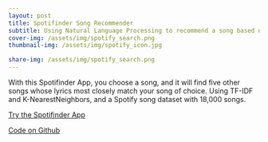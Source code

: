 ```yaml
---
layout: post
title: Spotifinder Song Recommender
subtitle: Using Natural Language Processing to recommend a song based on similar lyrics
cover-img: /assets/img/spotify_search.png
thumbnail-img: /assets/img/spotify_icon.jpg

share-img: /assets/img/spotify_search.png
---
```


With this Spotifinder App, you choose a song, and it will find five other songs whose lyrics most closely match your song of choice. Using TF-IDF and K-NearestNeighbors, and a Spotify song dataset with 18,000 songs.

[Try the Spotifinder App](https://spotifinder20.herokuapp.com/)

[Code on Github](https://github.com/Spotify-TT-204/Spotifinder)
